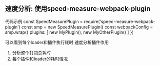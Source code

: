 ## 速度分析: 使用speed-measure-webpack-plugin
代码示例
const SpeedMeasurePlugin = require('speed-measure-webpack-plugin')
const smp = new SpeedMeasurePlugin()
const webpackConfig = smp.wrap({
  plugins: [
    new MyPlugin(),
    new MyOtherPlugin()
  ]
})

可以看到每个loader和插件执行耗时
速度分析插件作用
  1. 分析整个打包总耗时
  2. 每个插件和loader的耗时情况